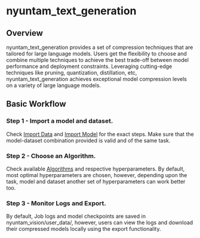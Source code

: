 # nyuntam_text_generation 

## Overview
nyuntam_text_generation  provides a set of compression techniques that are tailored for large language models. Users get the flexibility to choose and combine multiple techniques to achieve the best trade-off between model performance and deployment constraints. Leveraging cutting-edge techniques like pruning, quantization, distillation, etc, nyuntam_text_generation  achieves exceptional model compression levels on a variety of large language models. 

## Basic Workflow

### Step 1 - Import a model and dataset. 
Check [Import Data](../dataset.md) and [Import Model](../model.md) for the exact steps. Make sure that the model-dataset combination provided is valid and of the same task.

### Step 2 - Choose an Algorithm.
Check available [Algorithms](./algorithms.md) and respective hyperparameters. By default, most optimal hyperparameters are chosen, however, depending upon the task, model and dataset another set of hyperparameters can work better too.

### Step 3 - Monitor Logs and Export.
By default, Job logs and model checkpoints are saved in nyuntam_vision/user_data/, however, users can view the logs and download their compressed models locally using the export functionality.
